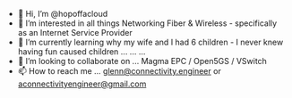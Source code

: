 - 👋 Hi, I’m @hopoffacloud
- 👀 I’m interested in all things Networking Fiber & Wireless - specifically as an Internet Service Provider
- 🌱 I’m currently learning why my wife and I had 6 children - I never knew having fun caused children ...  ...  ...  
- 💞️ I’m looking to collaborate on ... Magma EPC / Open5GS / VSwitch  
- 📫 How to reach me ...   glenn@connectivity.engineer  or aconnectivityengineer@gmail.com

<!---
hopoffacloud/hopoffacloud is a ✨ special ✨ repository because its `README.md` (this file) appears on your GitHub profile.
You can click the Preview link to take a look at your changes.
--->
